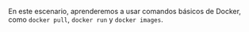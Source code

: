 En este escenario, aprenderemos a usar comandos básicos de Docker, como `docker pull`, `docker run` y `docker images`.